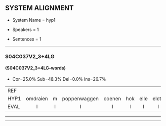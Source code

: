 
## SYSTEM ALIGNMENT

- System Name = hyp1

- Speakers = 1

- Sentences = 1

---

### S04C037V2_3+4LG

#### (S04C037V2_3+4LG-words)

- Cor=25.0%	Sub=48.3%	Del=0.0%	Ins=26.7%

|  |  |  |  |  |  |  |  |  |  |  |  |  |  |  |  |  |  |  |  |  |  |  |  |  |  |  |  |  |  |  |  |  |  |  |  |  |  |  |  |  |  |  |  |  |  |  |  |  |  |  |  |  |  |  |  |  |  |  |  |  |
|:--- |:---:|:---:|:---:|:---:|:---:|:---:|:---:|:---:|:---:|:---:|:---:|:---:|:---:|:---:|:---:|:---:|:---:|:---:|:---:|:---:|:---:|:---:|:---:|:---:|:---:|:---:|:---:|:---:|:---:|:---:|:---:|:---:|:---:|:---:|:---:|:---:|:---:|:---:|:---:|:---:|:---:|:---:|:---:|:---:|:---:|:---:|:---:|:---:|:---:|:---:|:---:|:---:|:---:|:---:|:---:|:---:|:---:|:---:|:---:|:---:|
| REF |  |  |  |  |  |  |  |  |  | omdraaien | * | poppenwagen | konijnenhok | * | elastiekje | ruziemaken | teddybeer | dierentuin | paddenstoelen | verstoppertje | wasmachine | fototoestel | toiletpapier | vrachtwagen | buurmannen | vogelkooi | olifant | schommelen | iedereen |  | schoenenwinkel | knutselen | ophangen | verjaardag |  |  |  | * | sprookjesboek | tandenborstel | lucifer | * | slaapkamer | achterdeur |  | ziekenhuis | nieuwsgierig | afblijven |  |  | kabouter | washandje | sneeuwwitje | goeiendag | vakantie | limonade | autorijden | eindelijk | familie | chocolade |
| HYP1 | omdraien | m | poppenwaggen | coenen | hok | elle | elctik | ja | ruzie | maken | tet | di | beer | dierenkaan | padden | stolen | zorstopertja | was | matchina | foto | tostel | toilet | papier | vrachtwagen | buurmannen | vogelkooi | olifand | schonallen | iedereen | schoenen | winkel | knitsellen | ophangen | verjaardag | spor | sprookjes | boek | tanden | bortal | m | luki | fer | slaapkamer | achterdeur | een | ziekenhuis | nieuwsgierig | afblijven | kabater | was | hand | ja | sneewitja | goeendag | vakantie | limonade | autoreden | endelak | familie | chocolade |
| EVAL | I | I | I | I | I | I | I | I | I | S | S | S | S | S | S | S | S | S | S | S | S | S | S |  |  |  | S | S |  | I | S | S |  |  | I | I | I | S | S | S | S | S |  |  | I |  |  |  | I | I | S | S | S | S |  |  | S | S |  |  |
---

---
